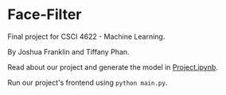 # Face-Filter

Final project for CSCI 4622 - Machine Learning.

By Joshua Franklin and Tiffany Phan.

Read about our project and generate the model in [Project.ipynb](Project.ipynb).

Run our project's frontend using `python main.py`. 
